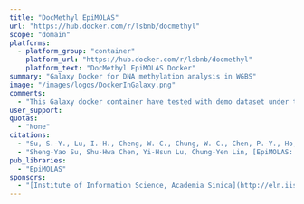 ```yaml
---
title: "DocMethyl EpiMOLAS"
url: "https://hub.docker.com/r/lsbnb/docmethyl"
scope: "domain"
platforms:
  - platform_group: "container"
    platform_url: "https://hub.docker.com/r/lsbnb/docmethyl"
    platform_text: "DocMethyl EpiMOLAS Docker"
summary: "Galaxy Docker for DNA methylation analysis in WGBS"
image: "/images/logos/DockerInGalaxy.png"
comments:
  - "This Galaxy docker container have tested with demo dataset under the Ubuntu 16.04 64 bit system equipped with four-core CPU, 32GB RAM, 400GB storage."
user_support:
quotas:
  - "None"
citations:
  - "Su, S.-Y., Lu, I.-H., Cheng, W.-C., Chung, W.-C., Chen, P.-Y., Ho, J.-M., Chen, S.-H., & Lin, C.-Y. (2020). [EpiMOLAS: An intuitive web-based framework for genome-wide DNA methylation analysis](https://doi.org/10.1186/s12864-019-6404-8). *BMC Genomics*, 21(3), 163. https://doi.org/10.1186/s12864-019-6404-8"
  - "Sheng-Yao Su, Shu-Hwa Chen, Yi-Hsun Lu, Chung-Yen Lin, [EpiMOLAS: a web-based system for genome-wide DNA methylation analysis](http://www.ens-lyon.fr/LBMC/icsb2018/pdf/icsb-2018---abstract-book---posters.pdf#page=68).  ICSB 2018, Lyon France"
pub_libraries:
  - "EpiMOLAS"
sponsors:
  - "[Institute of Information Science, Academia Sinica](http://eln.iis.sinica.edu.tw), Taipei, Taiwan"
---
```

